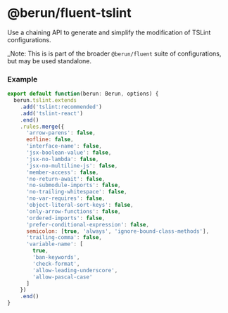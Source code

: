 # @berun/fluent-tslint

Use a chaining API to generate and simplify the modification of
TSLint configurations.

\_Note: This is is part of the broader `@berun/fluent` suite of configurations, but may be used standalone.

### Example

```js
export default function(berun: Berun, options) {
  berun.tslint.extends
    .add('tslint:recommended')
    .add('tslint-react')
    .end()
    .rules.merge({
      'arrow-parens': false,
      eofline: false,
      'interface-name': false,
      'jsx-boolean-value': false,
      'jsx-no-lambda': false,
      'jsx-no-multiline-js': false,
      'member-access': false,
      'no-return-await': false,
      'no-submodule-imports': false,
      'no-trailing-whitespace': false,
      'no-var-requires': false,
      'object-literal-sort-keys': false,
      'only-arrow-functions': false,
      'ordered-imports': false,
      'prefer-conditional-expression': false,
      semicolon: [true, 'always', 'ignore-bound-class-methods'],
      'trailing-comma': false,
      'variable-name': [
        true,
        'ban-keywords',
        'check-format',
        'allow-leading-underscore',
        'allow-pascal-case'
      ]
    })
    .end()
}
```
